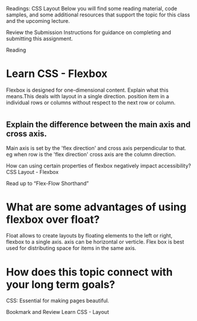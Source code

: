 Readings: CSS Layout
Below you will find some reading material, code samples, and some additional resources that support the topic for this class and the upcoming lecture.

Review the Submission Instructions for guidance on completing and submitting this assignment.

Reading
# Learn CSS - Flexbox

Flexbox is designed for one-dimensional content. Explain what this means.This deals with layout in a single direction. position item in a individual rows or columns without respect to the next row or column.
# 
## Explain the difference between the main axis and cross axis.
Main axis is set by the 'flex direction' and cross axis perpendicular to that. eg when row is the 'flex direction' cross axis are the column direction.

How can using certain properties of flexbox negatively impact accessibility?
CSS Layout - Flexbox

Read up to “Flex-Flow Shorthand”

# What are some advantages of using flexbox over float?
Float allows to create layouts by floating elements to the left or right, flexbox to a single axis. axis can be horizontal or verticle. Flex box is best used for distributing space for items in the same axis.

# How does this topic connect with your long term goals? 
CSS: Essential for making pages beautiful.

Bookmark and Review
Learn CSS - Layout